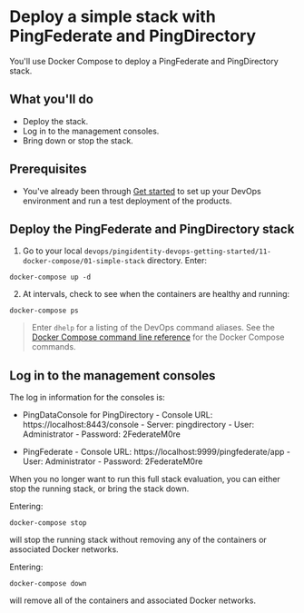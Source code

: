 # Deploy a simple stack with PingFederate and PingDirectory

You'll use Docker Compose to deploy a PingFederate and PingDirectory stack.

## What you'll do

  * Deploy the stack.
  * Log in to the management consoles.
  * Bring down or stop the stack.

## Prerequisites

  * You've already been through [Get started](evaluate.md) to set up your DevOps environment and run a test deployment of the products.

## Deploy the PingFederate and PingDirectory stack

1. Go to your local `devops/pingidentity-devops-getting-started/11-docker-compose/01-simple-stack` directory. Enter:

  `docker-compose up -d`

2. At intervals, check to see when the containers are healthy and running:

  `docker-compose ps`

  > Enter `dhelp` for a listing of the DevOps command aliases. See the [Docker Compose command line reference](https://docs.docker.com/compose/reference/overview/) for the Docker Compose commands.

## Log in to the management consoles

The log in information for the consoles is:

   * PingDataConsole for PingDirectory
    - Console URL: https://localhost:8443/console
    - Server: pingdirectory
    - User: Administrator
    - Password: 2FederateM0re

   * PingFederate
    - Console URL: https://localhost:9999/pingfederate/app
    - User: Administrator
    - Password: 2FederateM0re

When you no longer want to run this full stack evaluation, you can either stop the running stack, or bring the stack down.

Entering:

 `docker-compose stop`

will stop the running stack without removing any of the containers or associated Docker networks.

Entering:

 `docker-compose down`

 will remove all of the containers and associated Docker networks.
